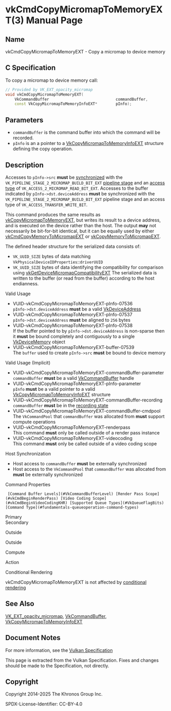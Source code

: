 # vkCmdCopyMicromapToMemoryEXT(3) Manual Page

## Name

vkCmdCopyMicromapToMemoryEXT - Copy a micromap to device memory



## [](#_c_specification)C Specification

To copy a micromap to device memory call:

```c++
// Provided by VK_EXT_opacity_micromap
void vkCmdCopyMicromapToMemoryEXT(
    VkCommandBuffer                             commandBuffer,
    const VkCopyMicromapToMemoryInfoEXT*        pInfo);
```

## [](#_parameters)Parameters

- `commandBuffer` is the command buffer into which the command will be recorded.
- `pInfo` is an a pointer to a [VkCopyMicromapToMemoryInfoEXT](https://registry.khronos.org/vulkan/specs/latest/man/html/VkCopyMicromapToMemoryInfoEXT.html) structure defining the copy operation.

## [](#_description)Description

Accesses to `pInfo->src` **must** be [synchronized](https://registry.khronos.org/vulkan/specs/latest/html/vkspec.html#synchronization-dependencies) with the `VK_PIPELINE_STAGE_2_MICROMAP_BUILD_BIT_EXT` [pipeline stage](https://registry.khronos.org/vulkan/specs/latest/html/vkspec.html#synchronization-pipeline-stages) and an [access type](https://registry.khronos.org/vulkan/specs/latest/html/vkspec.html#synchronization-access-types) of `VK_ACCESS_2_MICROMAP_READ_BIT_EXT`. Accesses to the buffer indicated by `pInfo->dst.deviceAddress` **must** be synchronized with the `VK_PIPELINE_STAGE_2_MICROMAP_BUILD_BIT_EXT` pipeline stage and an access type of `VK_ACCESS_TRANSFER_WRITE_BIT`.

This command produces the same results as [vkCopyMicromapToMemoryEXT](https://registry.khronos.org/vulkan/specs/latest/man/html/vkCopyMicromapToMemoryEXT.html), but writes its result to a device address, and is executed on the device rather than the host. The output **may** not necessarily be bit-for-bit identical, but it can be equally used by either [vkCmdCopyMemoryToMicromapEXT](https://registry.khronos.org/vulkan/specs/latest/man/html/vkCmdCopyMemoryToMicromapEXT.html) or [vkCopyMemoryToMicromapEXT](https://registry.khronos.org/vulkan/specs/latest/man/html/vkCopyMemoryToMicromapEXT.html).

The defined header structure for the serialized data consists of:

- `VK_UUID_SIZE` bytes of data matching `VkPhysicalDeviceIDProperties`::`driverUUID`
- `VK_UUID_SIZE` bytes of data identifying the compatibility for comparison using [vkGetDeviceMicromapCompatibilityEXT](https://registry.khronos.org/vulkan/specs/latest/man/html/vkGetDeviceMicromapCompatibilityEXT.html) The serialized data is written to the buffer (or read from the buffer) according to the host endianness.

Valid Usage

- [](#VUID-vkCmdCopyMicromapToMemoryEXT-pInfo-07536)VUID-vkCmdCopyMicromapToMemoryEXT-pInfo-07536  
  `pInfo->dst.deviceAddress` **must** be a valid [VkDeviceAddress](https://registry.khronos.org/vulkan/specs/latest/man/html/VkDeviceAddress.html)
- [](#VUID-vkCmdCopyMicromapToMemoryEXT-pInfo-07537)VUID-vkCmdCopyMicromapToMemoryEXT-pInfo-07537  
  `pInfo->dst.deviceAddress` **must** be aligned to `256` bytes
- [](#VUID-vkCmdCopyMicromapToMemoryEXT-pInfo-07538)VUID-vkCmdCopyMicromapToMemoryEXT-pInfo-07538  
  If the buffer pointed to by `pInfo->dst.deviceAddress` is non-sparse then it **must** be bound completely and contiguously to a single [VkDeviceMemory](https://registry.khronos.org/vulkan/specs/latest/man/html/VkDeviceMemory.html) object
- [](#VUID-vkCmdCopyMicromapToMemoryEXT-buffer-07539)VUID-vkCmdCopyMicromapToMemoryEXT-buffer-07539  
  The `buffer` used to create `pInfo->src` **must** be bound to device memory

Valid Usage (Implicit)

- [](#VUID-vkCmdCopyMicromapToMemoryEXT-commandBuffer-parameter)VUID-vkCmdCopyMicromapToMemoryEXT-commandBuffer-parameter  
  `commandBuffer` **must** be a valid [VkCommandBuffer](https://registry.khronos.org/vulkan/specs/latest/man/html/VkCommandBuffer.html) handle
- [](#VUID-vkCmdCopyMicromapToMemoryEXT-pInfo-parameter)VUID-vkCmdCopyMicromapToMemoryEXT-pInfo-parameter  
  `pInfo` **must** be a valid pointer to a valid [VkCopyMicromapToMemoryInfoEXT](https://registry.khronos.org/vulkan/specs/latest/man/html/VkCopyMicromapToMemoryInfoEXT.html) structure
- [](#VUID-vkCmdCopyMicromapToMemoryEXT-commandBuffer-recording)VUID-vkCmdCopyMicromapToMemoryEXT-commandBuffer-recording  
  `commandBuffer` **must** be in the [recording state](#commandbuffers-lifecycle)
- [](#VUID-vkCmdCopyMicromapToMemoryEXT-commandBuffer-cmdpool)VUID-vkCmdCopyMicromapToMemoryEXT-commandBuffer-cmdpool  
  The `VkCommandPool` that `commandBuffer` was allocated from **must** support compute operations
- [](#VUID-vkCmdCopyMicromapToMemoryEXT-renderpass)VUID-vkCmdCopyMicromapToMemoryEXT-renderpass  
  This command **must** only be called outside of a render pass instance
- [](#VUID-vkCmdCopyMicromapToMemoryEXT-videocoding)VUID-vkCmdCopyMicromapToMemoryEXT-videocoding  
  This command **must** only be called outside of a video coding scope

Host Synchronization

- Host access to `commandBuffer` **must** be externally synchronized
- Host access to the `VkCommandPool` that `commandBuffer` was allocated from **must** be externally synchronized

Command Properties

     [Command Buffer Levels](#VkCommandBufferLevel) [Render Pass Scope](#vkCmdBeginRenderPass) [Video Coding Scope](#vkCmdBeginVideoCodingKHR) [Supported Queue Types](#VkQueueFlagBits) [Command Type](#fundamentals-queueoperation-command-types)

Primary  
Secondary

Outside

Outside

Compute

Action

Conditional Rendering

vkCmdCopyMicromapToMemoryEXT is not affected by [conditional rendering](#drawing-conditional-rendering)

## [](#_see_also)See Also

[VK\_EXT\_opacity\_micromap](https://registry.khronos.org/vulkan/specs/latest/man/html/VK_EXT_opacity_micromap.html), [VkCommandBuffer](https://registry.khronos.org/vulkan/specs/latest/man/html/VkCommandBuffer.html), [VkCopyMicromapToMemoryInfoEXT](https://registry.khronos.org/vulkan/specs/latest/man/html/VkCopyMicromapToMemoryInfoEXT.html)

## [](#_document_notes)Document Notes

For more information, see the [Vulkan Specification](https://registry.khronos.org/vulkan/specs/latest/html/vkspec.html#vkCmdCopyMicromapToMemoryEXT)

This page is extracted from the Vulkan Specification. Fixes and changes should be made to the Specification, not directly.

## [](#_copyright)Copyright

Copyright 2014-2025 The Khronos Group Inc.

SPDX-License-Identifier: CC-BY-4.0